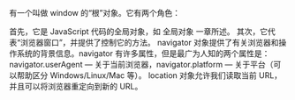 
有一个叫做 window 的“根”对象。它有两个角色：

首先，它是 JavaScript 代码的全局对象，如 全局对象 一章所述。
其次，它代表“浏览器窗口”，并提供了控制它的方法。
navigator 对象提供了有关浏览器和操作系统的背景信息。navigator 有许多属性，但是最广为人知的两个属性是：navigator.userAgent — 关于当前浏览器，navigator.platform — 关于平台（可以帮助区分 Windows/Linux/Mac 等）。
location 对象允许我们读取当前 URL，并且可以将浏览器重定向到新的 URL。